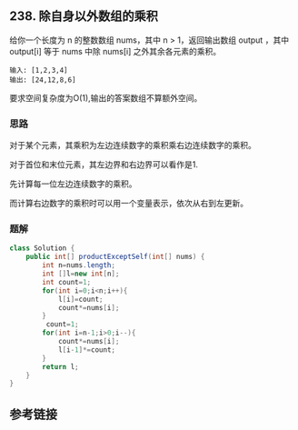 ## 238. 除自身以外数组的乘积
给你一个长度为 n 的整数数组 nums，其中 n > 1，返回输出数组 output ，其中 output[i] 等于 nums 中除 nums[i] 之外其余各元素的乘积。


```
输入: [1,2,3,4]
输出: [24,12,8,6]
```

要求空间复杂度为O(1),输出的答案数组不算额外空间。
### 思路
对于某个元素，其乘积为左边连续数字的乘积乘右边连续数字的乘积。

对于首位和末位元素，其左边界和右边界可以看作是1.

先计算每一位左边连续数字的乘积。

而计算右边数字的乘积时可以用一个变量表示，依次从右到左更新。

### 题解
```java
class Solution {
    public int[] productExceptSelf(int[] nums) {
        int n=nums.length;
        int []l=new int[n];
        int count=1;
        for(int i=0;i<n;i++){
            l[i]=count;
            count*=nums[i];
        }
         count=1;
        for(int i=n-1;i>0;i--){
            count*=nums[i];
            l[i-1]*=count;
        }
        return l;
    }
}
```
## 参考链接